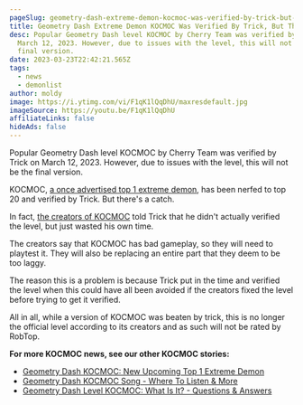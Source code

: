 ```yaml
---
pageSlug: geometry-dash-extreme-demon-kocmoc-was-verified-by-trick-but-theres-a-catch
title: Geometry Dash Extreme Demon KOCMOC Was Verified By Trick, But There's A Catch
desc: Popular Geometry Dash level KOCMOC by Cherry Team was verified by Trick on
  March 12, 2023. However, due to issues with the level, this will not be the
  final version.
date: 2023-03-23T22:42:21.565Z
tags:
  - news
  - demonlist
author: moldy
image: https://i.ytimg.com/vi/F1qK1lQqDhU/maxresdefault.jpg
imageSource: https://youtu.be/F1qK1lQqDhU
affiliateLinks: false
hideAds: false
---
```

Popular Geometry Dash level KOCMOC by Cherry Team was verified by Trick on March 12, 2023. However, due to issues with the level, this will not be the final version.

KOCMOC, [a once advertised top 1 extreme demon](/posts/geometry-dash-kocmoc-new-upcoming-top-1-extreme-demon/), has been nerfed to top 20 and verified by Trick. But there's a catch.

In fact, [the creators of KOCMOC](/posts/geometry-dash-level-kocmoc-what-is-it/#who-made-kocmoc%3F) told Trick that he didn't actually verified the level, but just wasted his own time.

The creators say that KOCMOC has bad gameplay, so they will need to playtest it. They will also be replacing an entire part that they deem to be too laggy.

The reason this is a problem is because Trick put in the time and verified the level when this could have all been avoided if the creators fixed the level before trying to get it verified.

All in all, while a version of KOCMOC was beaten by trick, this is no longer the official level according to its creators and as such will not be rated by RobTop.

**For more KOCMOC news, see our other KOCMOC stories:**

* [Geometry Dash KOCMOC: New Upcoming Top 1 Extreme Demon](/posts/geometry-dash-kocmoc-new-upcoming-top-1-extreme-demon/)
* [Geometry Dash KOCMOC Song - Where To Listen & More](/posts/geometry-dash-kocmoc-song-where-to-listen-more/)
* [Geometry Dash Level KOCMOC: What Is It? - Questions & Answers](/posts/geometry-dash-level-kocmoc-what-is-it/)